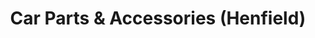 ---
title: "Car Parts & Accessories (Henfield)"
url: /henfield/car-parts-und-accessories-henfield/
shop: Autoteile
---